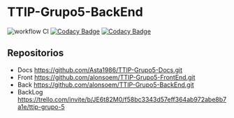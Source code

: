 # TTIP-Grupo5-BackEnd
![workflow CI](https://github.com/alonsoem/TTIP-Grupo5-BackEnd/actions/workflows/ci.yml/badge.svg)
[![Codacy Badge](https://app.codacy.com/project/badge/Grade/dcd06e32af78411e8b1105279f546739)](https://www.codacy.com/gh/alonsoem/TTIP-Grupo5-BackEnd/dashboard?utm_source=github.com&amp;utm_medium=referral&amp;utm_content=alonsoem/TTIP-Grupo5-BackEnd&amp;utm_campaign=Badge_Grade)
[![Codacy Badge](https://api.codacy.com/project/badge/Coverage/dcd06e32af78411e8b1105279f546739)](https://app.codacy.com/gh/alonsoem/TTIP-Grupo5-BackEnd?utm_source=github.com&utm_medium=referral&utm_content=alonsoem/TTIP-Grupo5-BackEnd&utm_campaign=Badge_Coverage)

## Repositorios
  - Docs https://github.com/Asta1986/TTIP-Grupo5-Docs.git
  - Front https://github.com/alonsoem/TTIP-Grupo5-FrontEnd.git
  - Back https://github.com/alonsoem/TTIP-Grupo5-BackEnd.git
  - BackLog https://trello.com/invite/b/JE6t82M0/f58bc3343d57eff364ab972abe8b7a1e/ttip-grupo-5
